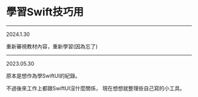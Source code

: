 # 學習Swift技巧用

----
2024.1.30

重新審視教材內容，重新學習(因為忘了)

---
2023.05.30

原本是想作為學SwiftUI的紀錄。

不過後來工作上都跟SwiftUI沒什麼關係，
現在想想就整理些自己寫的小工具。